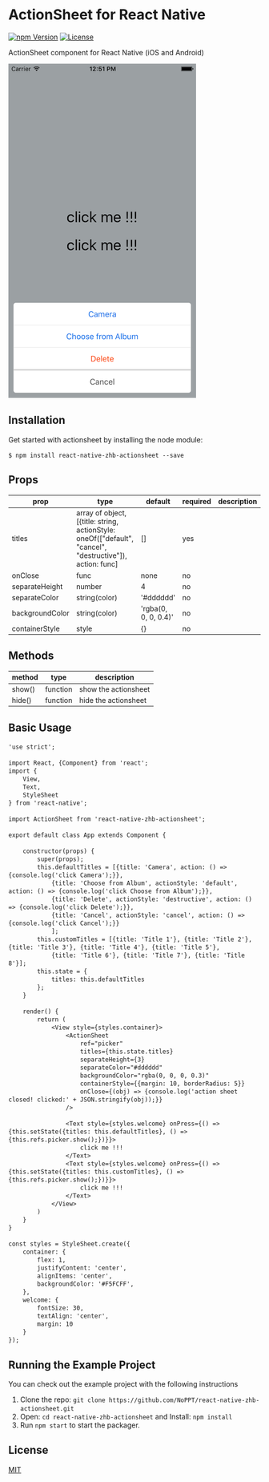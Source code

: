 # ActionSheet for React Native
[![npm Version](https://img.shields.io/npm/v/react-native-zhb-actionsheet.svg)](https://www.npmjs.com/package/react-native-zhb-actionsheet) [![License](https://img.shields.io/npm/l/react-native-zhb-actionsheet.svg)](https://www.npmjs.com/package/react-native-zhb-actionsheet)

ActionSheet component for React Native (iOS and Android)

![1](./docs/1.png)

## Installation

Get started with actionsheet by installing the node module:
```
$ npm install react-native-zhb-actionsheet --save
```

## Props

| prop | type | default | required | description |
| ---- | ---- | ---- | ---- | ---- |
| titles | array of object, [{title: string, actionStyle: oneOf(["default", "cancel", "destructive"]), action: func] | [] | yes | |
| onClose | func | none | no | |
| separateHeight | number | 4 | no | |
| separateColor | string(color) | '#dddddd' | no | |
| backgroundColor | string(color) | 'rgba(0, 0, 0, 0.4)' | no | |
| containerStyle | style | {} | no | |

## Methods
| method | type | description |
| ---- | ---- | ---- |
| show() | function | show the actionsheet |
| hide() | function | hide the actionsheet |

## Basic Usage

```
'use strict';

import React, {Component} from 'react';
import {
    View,
    Text,
    StyleSheet
} from 'react-native';

import ActionSheet from 'react-native-zhb-actionsheet';

export default class App extends Component {

    constructor(props) {
        super(props);
        this.defaultTitles = [{title: 'Camera', action: () => {console.log('click Camera');}},
            {title: 'Choose from Album', actionStyle: 'default', action: () => {console.log('click Choose from Album');}},
            {title: 'Delete', actionStyle: 'destructive', action: () => {console.log('click Delete');}},
            {title: 'Cancel', actionStyle: 'cancel', action: () => {console.log('click Cancel');}}
            ];
        this.customTitles = [{title: 'Title 1'}, {title: 'Title 2'}, {title: 'Title 3'}, {title: 'Title 4'}, {title: 'Title 5'},
            {title: 'Title 6'}, {title: 'Title 7'}, {title: 'Title 8'}];
        this.state = {
            titles: this.defaultTitles
        };
    }

    render() {
        return (
            <View style={styles.container}>
                <ActionSheet
                    ref="picker"
                    titles={this.state.titles}
                    separateHeight={3}
                    separateColor="#dddddd"
                    backgroundColor="rgba(0, 0, 0, 0.3)"
                    containerStyle={{margin: 10, borderRadius: 5}}
                    onClose={(obj) => {console.log('action sheet closed! clicked:' + JSON.stringify(obj));}}
                />

                <Text style={styles.welcome} onPress={() => {this.setState({titles: this.defaultTitles}, () => {this.refs.picker.show();})}}>
                    click me !!!
                </Text>
                <Text style={styles.welcome} onPress={() => {this.setState({titles: this.customTitles}, () => {this.refs.picker.show();})}}>
                    click me !!!
                </Text>
            </View>
        )
    }
}

const styles = StyleSheet.create({
    container: {
        flex: 1,
        justifyContent: 'center',
        alignItems: 'center',
        backgroundColor: '#F5FCFF',
    },
    welcome: {
        fontSize: 30,
        textAlign: 'center',
        margin: 10
    }
});
```

## Running the Example Project

You can check out the example project with the following instructions

1. Clone the repo: `git clone https://github.com/NoPPT/react-native-zhb-actionsheet.git`
2. Open: `cd react-native-zhb-actionsheet` and Install: `npm install`
3. Run `npm start` to start the packager.

## License
[MIT](./LICENSE)